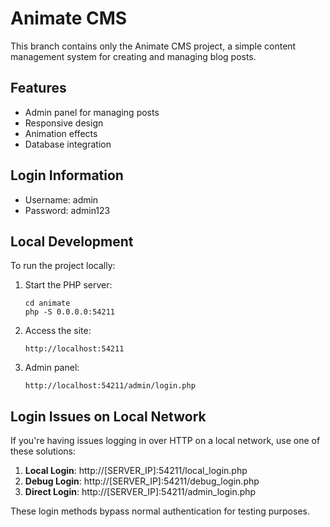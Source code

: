 # Animate CMS

This branch contains only the Animate CMS project, a simple content management system for creating and managing blog posts.

## Features

- Admin panel for managing posts
- Responsive design
- Animation effects
- Database integration

## Login Information

- Username: admin
- Password: admin123

## Local Development

To run the project locally:

1. Start the PHP server:
   ```
   cd animate
   php -S 0.0.0.0:54211
   ```

2. Access the site:
   ```
   http://localhost:54211
   ```

3. Admin panel:
   ```
   http://localhost:54211/admin/login.php
   ```

## Login Issues on Local Network

If you're having issues logging in over HTTP on a local network, use one of these solutions:

1. **Local Login**: http://[SERVER_IP]:54211/local_login.php
2. **Debug Login**: http://[SERVER_IP]:54211/debug_login.php
3. **Direct Login**: http://[SERVER_IP]:54211/admin_login.php

These login methods bypass normal authentication for testing purposes.